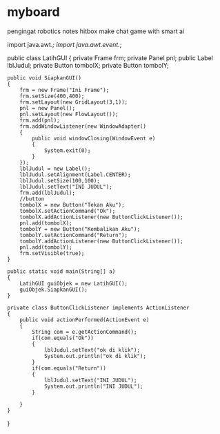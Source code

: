 # myboard
pengingat robotics notes hitbox
make chat game with smart ai


import java.awt.*;
import java.awt.event.*;

public class LatihGUI
{
	private Frame frm;
	private Panel pnl;
	public Label lblJudul;
	private Button tombolX;
	private Button tombolY;
	
	public void SiapkanGUI()
	{
		frm = new Frame("Ini Frame");
		frm.setSize(400,400);
		frm.setLayout(new GridLayout(3,1));
		pnl = new Panel();
		pnl.setLayout(new FlowLayout());
		frm.add(pnl);
		frm.addWindowListener(new WindowAdapter()
		{
			public void windowClosing(WindowEvent e)
			{
				System.exit(0);
			}
		});
		lblJudul = new Label();
		lblJudul.setAlignment(Label.CENTER);
		lblJudul.setSize(100,100);
		lblJudul.setText("INI JUDUL");
		frm.add(lblJudul);
		//button
		tombolX = new Button("Tekan Aku");
		tombolX.setActionCommand("Ok");
		tombolX.addActionListener(new ButtonClickListener());
		pnl.add(tombolX);
		tombolY = new Button("Kembalikan Aku");
		tombolY.setActionCommand("Return");
		tombolY.addActionListener(new ButtonClickListener());
		pnl.add(tombolY);
		frm.setVisible(true);
	}
	
	public static void main(String[] a)
	{
		LatihGUI guiObjek = new LatihGUI();
		guiObjek.SiapkanGUI();
	}

	private class ButtonClickListener implements ActionListener
	{
		public void actionPerformed(ActionEvent e)
		{
			String com = e.getActionCommand();
			if(com.equals("Ok"))
			{
				lblJudul.setText("ok di klik");
				System.out.println("ok di klik");
			}
			if(com.equals("Return"))
			{
				lblJudul.setText("INI JUDUL");
				System.out.println("INI JUDUL");
			}
			
		}
	}	
}

